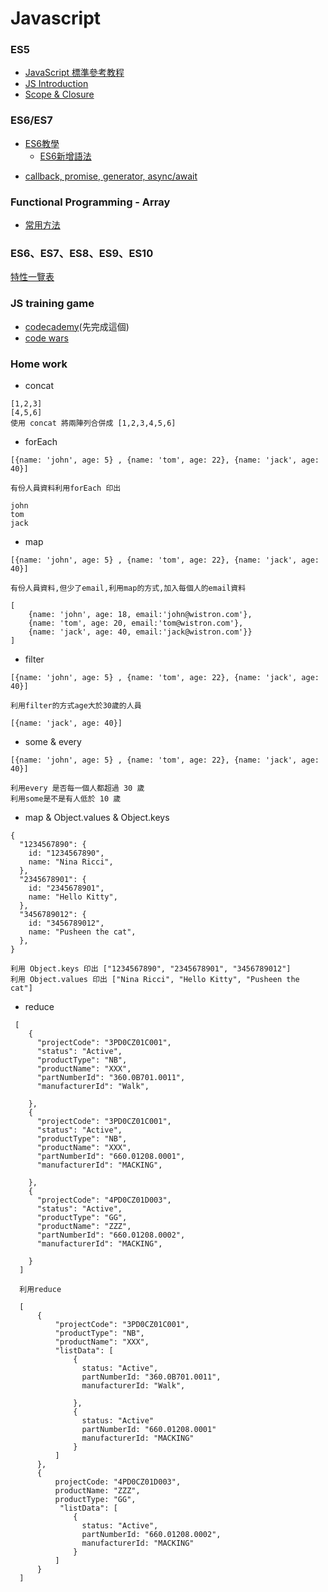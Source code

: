 # Javascript

### ES5
- [JavaScript 標準參考教程](http://javascript.ruanyifeng.com/)
- [JS Introduction](https://hackmd.io/GYVgLARgjMUMYFoBMAGA7ANgWNKAmCAhhiikWAKZggUYUCceIEQA)
- [Scope & Closure](https://taian.su/2012-10-17-explaining-javascript-scope-and-closures-by-robert-nyman/)

### ES6/ES7
* [ES6教學](http://es6.ruanyifeng.com/)
    * [ES6新增語法](https://medium.com/@peterchang_82818/es6-10-features-javascript-developer-must-know-98b9782bef44)
 - [callback, promise, generator, async/await](https://noootown.wordpress.com/2016/11/13/callback-promise-fetch-yield-async-await/)

### Functional Programming - Array
- [常用方法](https://wcc723.github.io/javascript/2017/12/27/javascript-array-function/)

### ES6、ES7、ES8、ES9、ES10
[特性一覽表](https://juejin.im/post/5ca2e1935188254416288eb2)

### JS training game
- [codecademy](https://www.codecademy.com/learn/introduction-to-javascript)(先完成這個)
- [code wars](https://www.codewars.com/trainer/setup)

### Home work

- concat
```
[1,2,3]
[4,5,6]
使用 concat 將兩陣列合併成 [1,2,3,4,5,6]

```
- forEach

```
[{name: 'john', age: 5} , {name: 'tom', age: 22}, {name: 'jack', age: 40}]

有份人員資料利用forEach 印出

john
tom
jack
```

- map
```
[{name: 'john', age: 5} , {name: 'tom', age: 22}, {name: 'jack', age: 40}]

有份人員資料,但少了email,利用map的方式,加入每個人的email資料

[
    {name: 'john', age: 18, email:'john@wistron.com'}, 
    {name: 'tom', age: 20, email:'tom@wistron.com'},
    {name: 'jack', age: 40, email:'jack@wistron.com'}}
]

```
- filter
```
[{name: 'john', age: 5} , {name: 'tom', age: 22}, {name: 'jack', age: 40}]

利用filter的方式age大於30歲的人員 

[{name: 'jack', age: 40}]

```
- some & every

```
[{name: 'john', age: 5} , {name: 'tom', age: 22}, {name: 'jack', age: 40}]

利用every 是否每一個人都超過 30 歲
利用some是不是有人低於 10 歲 

```

- map & Object.values & Object.keys

```
{
  "1234567890": {
    id: "1234567890",
    name: "Nina Ricci",
  },
  "2345678901": {
    id: "2345678901",
    name: "Hello Kitty",
  },
  "3456789012": {
    id: "3456789012",
    name: "Pusheen the cat",
  },
}

利用 Object.keys 印出 ["1234567890", "2345678901", "3456789012"]
利用 Object.values 印出 ["Nina Ricci", "Hello Kitty", "Pusheen the cat"]

```

- reduce
```
 [
    {
      "projectCode": "3PD0CZ01C001",
      "status": "Active",
      "productType": "NB",
      "productName": "XXX",    
      "partNumberId": "360.0B701.0011",    
      "manufacturerId": "Walk",
     
    },
    {
      "projectCode": "3PD0CZ01C001",
      "status": "Active",
      "productType": "NB",
      "productName": "XXX",     
      "partNumberId": "660.01208.0001",    
      "manufacturerId": "MACKING",
    
    },
    {
      "projectCode": "4PD0CZ01D003",
      "status": "Active",
      "productType": "GG",
      "productName": "ZZZ",    
      "partNumberId": "660.01208.0002",    
      "manufacturerId": "MACKING",

    }
  ]
  
  利用reduce 
  
  [
      {
          "projectCode": "3PD0CZ01C001",
          "productType": "NB",
          "productName": "XXX",
          "listData": [
              {
                status: "Active",               
                partNumberId: "360.0B701.0011",              
                manufacturerId: "Walk",
               
              },
              {
                status: "Active"               
                partNumberId: "660.01208.0001"               
                manufacturerId: "MACKING"               
              }
          ]
      },
      {
          projectCode: "4PD0CZ01D003",
          productName: "ZZZ",
          productType: "GG",
           "listData": [
              {                
                status: "Active",
                partNumberId: "660.01208.0002",       
                manufacturerId: "MACKING"               
              }
          ]
      }
  ]

```
